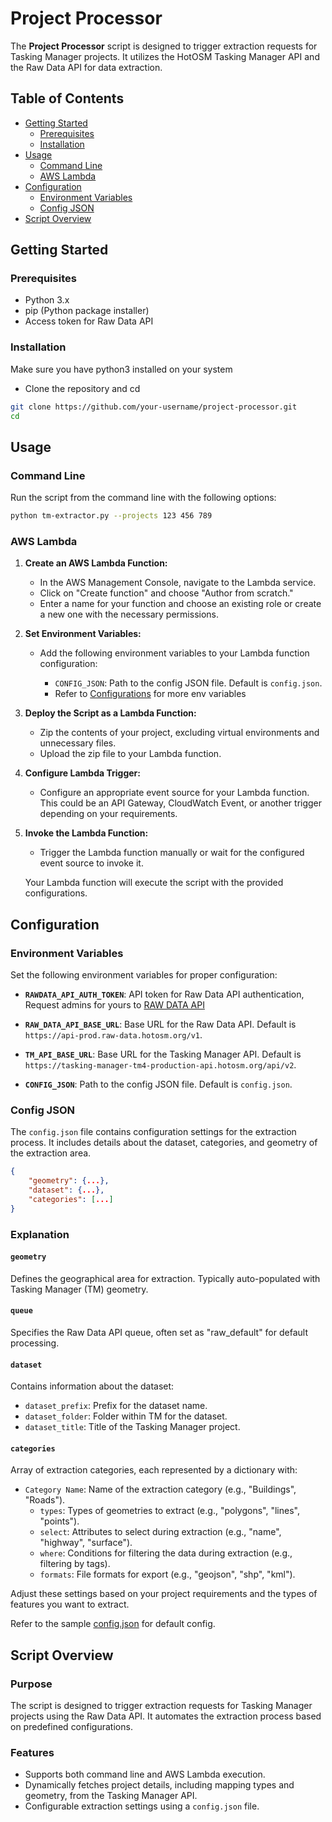 # Project Processor

The **Project Processor** script is designed to trigger extraction requests for Tasking Manager projects. It utilizes the HotOSM Tasking Manager API and the Raw Data API for data extraction.

## Table of Contents
- [Getting Started](#getting-started)
  - [Prerequisites](#prerequisites)
  - [Installation](#installation)
- [Usage](#usage)
  - [Command Line](#command-line)
  - [AWS Lambda](#aws-lambda)
- [Configuration](#configuration)
  - [Environment Variables](#environment-variables)
  - [Config JSON](#config-json)
- [Script Overview](#script-overview)


## Getting Started

### Prerequisites

- Python 3.x
- pip (Python package installer)
- Access token for Raw Data API

### Installation
Make sure you have python3 installed on your system
    
- Clone the repository and cd 

```bash
git clone https://github.com/your-username/project-processor.git
cd 
```

## Usage

### Command Line

Run the script from the command line with the following options:

```bash
python tm-extractor.py --projects 123 456 789
```

### AWS Lambda

1. **Create an AWS Lambda Function:**

   - In the AWS Management Console, navigate to the Lambda service.
   - Click on "Create function" and choose "Author from scratch."
   - Enter a name for your function and choose an existing role or create a new one with the necessary permissions.

2. **Set Environment Variables:**

   - Add the following environment variables to your Lambda function configuration:

     - `CONFIG_JSON`: Path to the config JSON file. Default is `config.json`.
     - Refer to [Configurations](#configuration) for more env variables

3. **Deploy the Script as a Lambda Function:**

   - Zip the contents of your project, excluding virtual environments and unnecessary files.
   - Upload the zip file to your Lambda function.

4. **Configure Lambda Trigger:**

   - Configure an appropriate event source for your Lambda function. This could be an API Gateway, CloudWatch Event, or another trigger depending on your requirements.

5. **Invoke the Lambda Function:**

   - Trigger the Lambda function manually or wait for the configured event source to invoke it.

   Your Lambda function will execute the script with the provided configurations.

## Configuration

### Environment Variables

Set the following environment variables for proper configuration:

- **`RAWDATA_API_AUTH_TOKEN`**: API token for Raw Data API authentication, Request admins for yours to [RAW DATA API](https://github.com/hotosm/raw-data-api/)

- **`RAW_DATA_API_BASE_URL`**: Base URL for the Raw Data API. Default is `https://api-prod.raw-data.hotosm.org/v1`.

- **`TM_API_BASE_URL`**: Base URL for the Tasking Manager API. Default is `https://tasking-manager-tm4-production-api.hotosm.org/api/v2`.

- **`CONFIG_JSON`**: Path to the config JSON file. Default is `config.json`.

### Config JSON

The `config.json` file contains configuration settings for the extraction process. It includes details about the dataset, categories, and geometry of the extraction area.

```json
{
    "geometry": {...},
    "dataset": {...},
    "categories": [...]
}
```

### Explanation

#### `geometry`
Defines the geographical area for extraction. Typically auto-populated with Tasking Manager (TM) geometry.

#### `queue`
Specifies the Raw Data API queue, often set as "raw_default" for default processing.

#### `dataset`
Contains information about the dataset:
- `dataset_prefix`: Prefix for the dataset name.
- `dataset_folder`: Folder within TM for the dataset.
- `dataset_title`: Title of the Tasking Manager project.

#### `categories`
Array of extraction categories, each represented by a dictionary with:
- `Category Name`: Name of the extraction category (e.g., "Buildings", "Roads").
  - `types`: Types of geometries to extract (e.g., "polygons", "lines", "points").
  - `select`: Attributes to select during extraction (e.g., "name", "highway", "surface").
  - `where`: Conditions for filtering the data during extraction (e.g., filtering by tags).
  - `formats`: File formats for export (e.g., "geojson", "shp", "kml").

Adjust these settings based on your project requirements and the types of features you want to extract.

Refer to the sample [config.json](./config.json) for default config.


## Script Overview

### Purpose
The script is designed to trigger extraction requests for Tasking Manager projects using the Raw Data API. It automates the extraction process based on predefined configurations.

### Features
- Supports both command line and AWS Lambda execution.
- Dynamically fetches project details, including mapping types and geometry, from the Tasking Manager API.
- Configurable extraction settings using a `config.json` file.